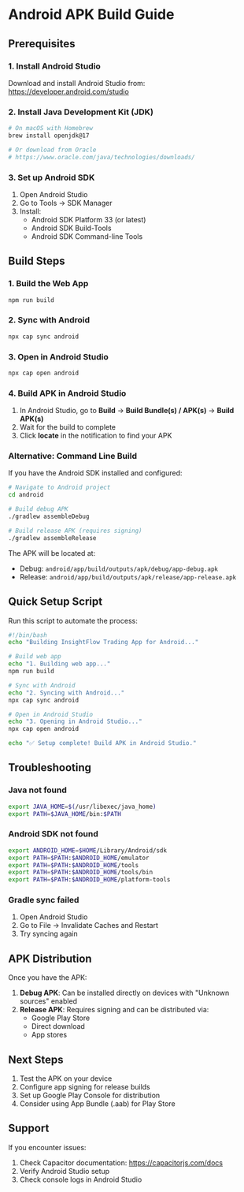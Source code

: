 # Android APK Build Guide

## Prerequisites

### 1. Install Android Studio
Download and install Android Studio from: https://developer.android.com/studio

### 2. Install Java Development Kit (JDK)
```bash
# On macOS with Homebrew
brew install openjdk@17

# Or download from Oracle
# https://www.oracle.com/java/technologies/downloads/
```

### 3. Set up Android SDK
1. Open Android Studio
2. Go to Tools → SDK Manager
3. Install:
   - Android SDK Platform 33 (or latest)
   - Android SDK Build-Tools
   - Android SDK Command-line Tools

## Build Steps

### 1. Build the Web App
```bash
npm run build
```

### 2. Sync with Android
```bash
npx cap sync android
```

### 3. Open in Android Studio
```bash
npx cap open android
```

### 4. Build APK in Android Studio
1. In Android Studio, go to **Build** → **Build Bundle(s) / APK(s)** → **Build APK(s)**
2. Wait for the build to complete
3. Click **locate** in the notification to find your APK

### Alternative: Command Line Build

If you have the Android SDK installed and configured:

```bash
# Navigate to Android project
cd android

# Build debug APK
./gradlew assembleDebug

# Build release APK (requires signing)
./gradlew assembleRelease
```

The APK will be located at:
- Debug: `android/app/build/outputs/apk/debug/app-debug.apk`
- Release: `android/app/build/outputs/apk/release/app-release.apk`

## Quick Setup Script

Run this script to automate the process:

```bash
#!/bin/bash
echo "Building InsightFlow Trading App for Android..."

# Build web app
echo "1. Building web app..."
npm run build

# Sync with Android
echo "2. Syncing with Android..."
npx cap sync android

# Open in Android Studio
echo "3. Opening in Android Studio..."
npx cap open android

echo "✅ Setup complete! Build APK in Android Studio."
```

## Troubleshooting

### Java not found
```bash
export JAVA_HOME=$(/usr/libexec/java_home)
export PATH=$JAVA_HOME/bin:$PATH
```

### Android SDK not found
```bash
export ANDROID_HOME=$HOME/Library/Android/sdk
export PATH=$PATH:$ANDROID_HOME/emulator
export PATH=$PATH:$ANDROID_HOME/tools
export PATH=$PATH:$ANDROID_HOME/tools/bin
export PATH=$PATH:$ANDROID_HOME/platform-tools
```

### Gradle sync failed
1. Open Android Studio
2. Go to File → Invalidate Caches and Restart
3. Try syncing again

## APK Distribution

Once you have the APK:
1. **Debug APK**: Can be installed directly on devices with "Unknown sources" enabled
2. **Release APK**: Requires signing and can be distributed via:
   - Google Play Store
   - Direct download
   - App stores

## Next Steps

1. Test the APK on your device
2. Configure app signing for release builds
3. Set up Google Play Console for distribution
4. Consider using App Bundle (.aab) for Play Store

## Support

If you encounter issues:
1. Check Capacitor documentation: https://capacitorjs.com/docs
2. Verify Android Studio setup
3. Check console logs in Android Studio 